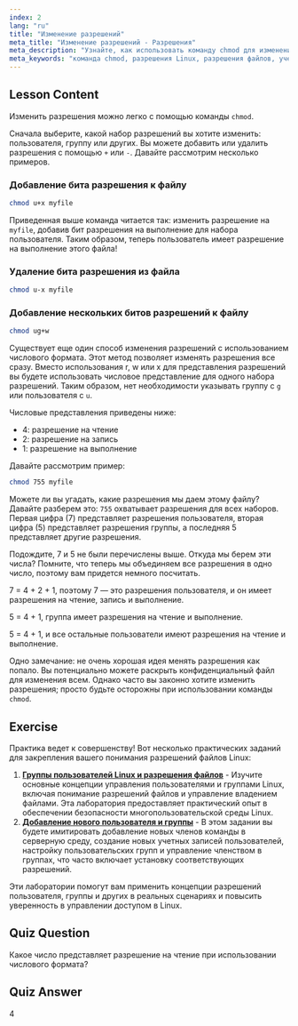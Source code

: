 ```yaml
---
index: 2
lang: "ru"
title: "Изменение разрешений"
meta_title: "Изменение разрешений - Разрешения"
meta_description: "Узнайте, как использовать команду chmod для изменения разрешений файлов в Linux. Изучите символический и числовой режимы для безопасного управления файлами. Начните обучение прямо сейчас!"
meta_keywords: "команда chmod, разрешения Linux, разрешения файлов, учебник chmod, безопасность Linux, Linux для начинающих, руководство по Linux, chmod числовой"
---
```


## Lesson Content

Изменить разрешения можно легко с помощью команды `chmod`.

Сначала выберите, какой набор разрешений вы хотите изменить: пользователя, группу или других. Вы можете добавить или удалить разрешения с помощью `+` или `-`. Давайте рассмотрим несколько примеров.

### Добавление бита разрешения к файлу

```bash
chmod u+x myfile
```

Приведенная выше команда читается так: изменить разрешение на `myfile`, добавив бит разрешения на выполнение для набора пользователя. Таким образом, теперь пользователь имеет разрешение на выполнение этого файла!

### Удаление бита разрешения из файла

```bash
chmod u-x myfile
```

### Добавление нескольких битов разрешений к файлу

```bash
chmod ug+w
```

Существует еще один способ изменения разрешений с использованием числового формата. Этот метод позволяет изменять разрешения все сразу. Вместо использования r, w или x для представления разрешений вы будете использовать числовое представление для одного набора разрешений. Таким образом, нет необходимости указывать группу с `g` или пользователя с `u`.

Числовые представления приведены ниже:

- 4: разрешение на чтение
- 2: разрешение на запись
- 1: разрешение на выполнение

Давайте рассмотрим пример:

```bash
chmod 755 myfile
```

Можете ли вы угадать, какие разрешения мы даем этому файлу? Давайте разберем это: `755` охватывает разрешения для всех наборов. Первая цифра (7) представляет разрешения пользователя, вторая цифра (5) представляет разрешения группы, а последняя 5 представляет другие разрешения.

Подождите, 7 и 5 не были перечислены выше. Откуда мы берем эти числа? Помните, что теперь мы объединяем все разрешения в одно число, поэтому вам придется немного посчитать.

7 = 4 + 2 + 1, поэтому 7 — это разрешения пользователя, и он имеет разрешения на чтение, запись и выполнение.

5 = 4 + 1, группа имеет разрешения на чтение и выполнение.

5 = 4 + 1, и все остальные пользователи имеют разрешения на чтение и выполнение.

Одно замечание: не очень хорошая идея менять разрешения как попало. Вы потенциально можете раскрыть конфиденциальный файл для изменения всем. Однако часто вы законно хотите изменить разрешения; просто будьте осторожны при использовании команды `chmod`.

## Exercise

Практика ведет к совершенству! Вот несколько практических заданий для закрепления вашего понимания разрешений файлов Linux:

1. **[Группы пользователей Linux и разрешения файлов](https://labex.io/ru/labs/linux-linux-user-group-and-file-permissions-18002)** - Изучите основные концепции управления пользователями и группами Linux, включая понимание разрешений файлов и управление владением файлами. Эта лаборатория предоставляет практический опыт в обеспечении безопасности многопользовательской среды Linux.
2. **[Добавление нового пользователя и группы](https://labex.io/ru/labs/linux-add-new-user-and-group-17987)** - В этом задании вы будете имитировать добавление новых членов команды в серверную среду, создание новых учетных записей пользователей, настройку пользовательских групп и управление членством в группах, что часто включает установку соответствующих разрешений.

Эти лаборатории помогут вам применить концепции разрешений пользователя, группы и других в реальных сценариях и повысить уверенность в управлении доступом в Linux.

## Quiz Question

Какое число представляет разрешение на чтение при использовании числового формата?

## Quiz Answer

4
